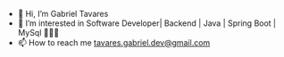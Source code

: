 - 👋 Hi, I’m Gabriel Tavares
- 👀 I’m interested in Software Developer| Backend | Java | Spring Boot | MySql 👨🏽‍💻
- 📫 How to reach me tavares.gabriel.dev@gmail.com

